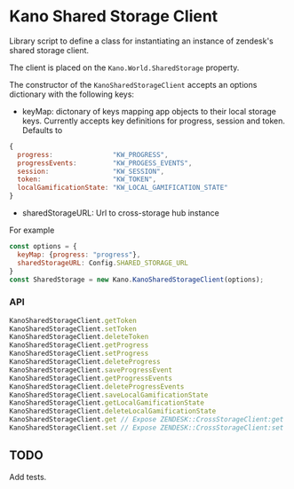 # Kano Shared Storage Client
Library script to define a class for instantiating an instance of zendesk's shared storage client.

The client is placed on the `Kano.World.SharedStorage` property.

The constructor of the `KanoSharedStorageClient` accepts an options dictionary with the following keys:
* keyMap: dictonary of keys mapping app objects to their local storage keys. Currently accepts key definitions for progress, session and token. Defaults to
```js
{
  progress:               "KW_PROGRESS",
  progressEvents:         "KW_PROGESS_EVENTS",
  session:                "KW_SESSION",
  token:                  "KW_TOKEN",
  localGamificationState: "KW_LOCAL_GAMIFICATION_STATE"
}
```
 * sharedStorageURL: Url to cross-storage hub instance

For example
```js
const options = {
  keyMap: {progress: "progress"},
  sharedStorageURL: Config.SHARED_STORAGE_URL
}
const SharedStorage = new Kano.KanoSharedStorageClient(options);
```
### API
```js
KanoSharedStorageClient.getToken
KanoSharedStorageClient.setToken
KanoSharedStorageClient.deleteToken
KanoSharedStorageClient.getProgress
KanoSharedStorageClient.setProgress
KanoSharedStorageClient.deleteProgress
KanoSharedStorageClient.saveProgressEvent
KanoSharedStorageClient.getProgressEvents
KanoSharedStorageClient.deleteProgressEvents
KanoSharedStorageClient.saveLocalGamificationState
KanoSharedStorageClient.getLocalGamificationState
KanoSharedStorageClient.deleteLocalGamificationState
KanoSharedStorageClient.get // Expose ZENDESK::CrossStorageClient:get
KanoSharedStorageClient.set // Expose ZENDESK::CrossStorageClient:set
```
## TODO
Add tests.